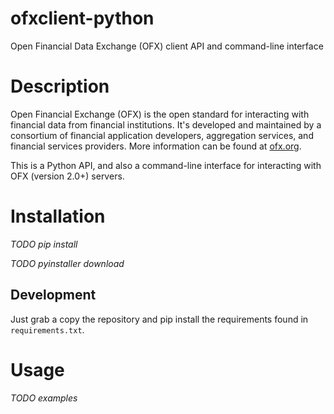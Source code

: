 # ofxclient-python
Open Financial Data Exchange (OFX) client API and command-line interface

# Description
Open Financial Exchange (OFX) is the open standard for interacting with financial data from financial institutions. It's developed and maintained by a consortium of financial application developers, aggregation services, and financial services providers. More information can be found at [ofx.org](http://www.ofx.org/index.html).

This is a Python API, and also a command-line interface for interacting with OFX (version 2.0+) servers.

# Installation

*TODO pip install*

*TODO pyinstaller download*

## Development
Just grab a copy the repository and pip install the requirements found in `requirements.txt`.

# Usage

*TODO examples*
